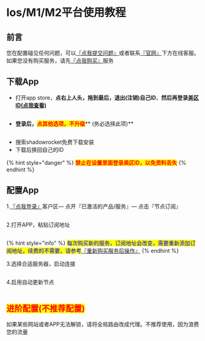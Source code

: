 # Ios/M1/M2平台使用教程

## 前言

您在配置碰见任何问题，可以[『点我提交问题』](https://www.lengjiao.me/submitticket.php)或者联系[『官网』](https://www.lengjiao.me)下方在线客服。如果您没有购买服务，请先[『点我购买』](https://www.lengjiao.me/cart.php)服务

## 下载App

* 打开app store，**点右上人头，拖到最后，退出(注销)自己ID**，**然后再登录**[**美区ID(点我查看)**](https://www.lengjiao.me/index.php?rp=/knowledgebase/2/IosID.html)

<div align="left">

<figure><img src="https://pic.imgdb.cn/item/65a2b909871b83018acd1255.png" alt=""><figcaption></figcaption></figure>

</div>

* **登录后，**<mark style="color:red;">**点其他选项，不升级**</mark>** (务必选择此项)**

<div align="left">

<figure><img src="https://pic.imgdb.cn/item/65a2b909871b83018acd132c.png" alt=""><figcaption></figcaption></figure>

</div>

* 搜索shadowrocket免费下载安装
* 下载后换回自己的ID

{% hint style="danger" %}
<mark style="color:red;">**禁止在设置里面登录美区ID，以免资料丢失**</mark>
{% endhint %}

## 配置App

1.[『点我登录』](https://www.lengjiao.me/clientarea.php)客户区— 点开『已激活的产品/服务』— 点击『节点订阅』

<div align="left">

<figure><img src="https://pic.imgdb.cn/item/65a2b909871b83018acd140a.png" alt=""><figcaption></figcaption></figure>

</div>

2.打开APP，粘贴订阅地址

<div align="left">

<figure><img src="https://pic.imgdb.cn/item/65a2b90a871b83018acd1527.png" alt=""><figcaption></figcaption></figure>

</div>

{% hint style="info" %}
<mark style="color:blue;">每次购买新的服务，订阅地址会改变，需要重新添加订阅地址，续费的不需要，请参考</mark>[『重新购买服务后操作』](../chang-jian-wen-ti/zhong-xin-gou-mai-fu-wu-hou-cao-zuo.md)
{% endhint %}

3.选择合适服务器，启动连接

<div align="left">

<figure><img src="https://pic.imgdb.cn/item/65a2b93e871b83018acdf1a7.png" alt=""><figcaption></figcaption></figure>

</div>

4.启用自动更新节点

<div align="left">

<figure><img src="https://pic.imgdb.cn/item/65a2b93f871b83018acdf2d3.png" alt=""><figcaption></figcaption></figure>

</div>

## <mark style="color:red;">进阶配置(不推荐配置)</mark>

如果某些网站或者APP无法解锁，请将全局路由改成代理。不推荐使用，因为浪费您的流量

<div align="left">

<figure><img src="https://pic.imgdb.cn/item/65a2b93f871b83018acdf399.png" alt=""><figcaption></figcaption></figure>

</div>

